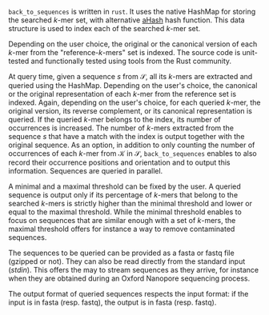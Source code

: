 
`back_to_sequences` is written in `rust`. It uses the native HashMap for storing the searched $k$-mer set,
with alternative [aHash](https://github.com/tkaitchuck/aHash) hash function. This data structure is used to index each of the searched $k$-mer set. 

Depending on the user choice, the original or the canonical version of
each $k$-mer from the "reference-$k$-mers" set is indexed. The source code
is unit-tested and functionally tested using tools from the Rust community.

At query time, given a sequence $s$ from $\mathcal{S}$, all its $k$-mers
are extracted and queried using the HashMap. Depending on the user's choice, the canonical
or the original representation of each $k$-mer from the reference set is
indexed. Again, depending on the user's choice, for each queried
$k$-mer, the original version, its reverse complement, or its canonical
representation is queried. If the queried $k$-mer belongs to the index,
its number of occurrences is increased. The number of $k$-mers extracted
from the sequence $s$ that have a match with the index is output
together with the original sequence. As an option, in addition to only
counting the number of occurrences of each $k$-mer from $\mathcal{K}$ in
$\mathcal{S}$, `back_to_sequences` enables to also record their
occurrence positions and orientation and to output this information.
Sequences are queried in parallel.

A minimal and a maximal threshold can be fixed by the user. A queried
sequence is output only if its percentage of $k$-mers that belong to the
searched $k$-mers is strictly higher than the minimal threshold and
lower or equal to the maximal threshold. While the minimal threshold
enables to focus on sequences that are similar enough with a set of
$k$-mers, the maximal threshold offers for instance a way to remove
contaminated sequences.

The sequences to be queried can be provided as a fasta or fastq file
(gzipped or not). They can also be read directly from the standard
input (*stdin*). This offers the may to stream sequences as they arrive,
for instance when they are obtained during an Oxford Nanopore sequencing
process.

The output format of queried sequences respects the input format: if the
input is in fasta (resp. fastq), the output is in fasta (resp. fastq).
